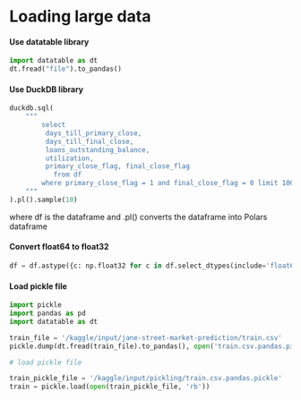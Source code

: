 # Loading large data

#### Use datatable library

```python
import datatable as dt
dt.fread("file").to_pandas()
```

#### Use DuckDB library

```python
duckdb.sql(
    """
        select 
         days_till_primary_close,
         days_till_final_close,
         loans_outstanding_balance,
         utilization,
         primary_close_flag, final_close_flag
           from df
        where primary_close_flag = 1 and final_close_flag = 0 limit 100
    """
).pl().sample(10)
```

where df is the dataframe and .pl() converts the dataframe into Polars dataframe

#### Convert float64 to float32

```python
df = df.astype({c: np.float32 for c in df.select_dtypes(include='float64').columns})
```

#### Load pickle file

```python
import pickle
import pandas as pd
import datatable as dt

train_file = '/kaggle/input/jane-street-market-prediction/train.csv'
pickle.dump(dt.fread(train_file).to_pandas(), open('train.csv.pandas.pickle', 'wb'))

# load pickle file

train_pickle_file = '/kaggle/input/pickling/train.csv.pandas.pickle'
train = pickle.load(open(train_pickle_file, 'rb'))
```
